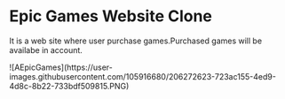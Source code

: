<h1> Epic Games Website Clone </h1>
<p> It is a web site where user purchase games.Purchased games will be availabe in account. </p>
![AEpicGames](https://user-images.githubusercontent.com/105916680/206272623-723ac155-4ed9-4d8c-8b22-733bdf509815.PNG)
